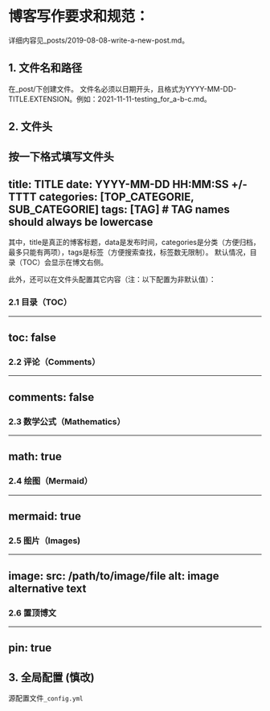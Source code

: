 # 博客写作要求和规范：
详细内容见_posts/2019-08-08-write-a-new-post.md。


## 1. 文件名和路径
在_post/下创建文件。
文件名必须以日期开头，且格式为YYYY-MM-DD-TITLE.EXTENSION。例如：2021-11-11-testing_for_a-b-c.md。

## 2. 文件头
按一下格式填写文件头
---
title: TITLE
date: YYYY-MM-DD HH:MM:SS +/-TTTT
categories: [TOP_CATEGORIE, SUB_CATEGORIE]
tags: [TAG]     # TAG names should always be lowercase
---

其中，title是真正的博客标题，data是发布时间，categories是分类（方便归档，最多只能有两项），tags是标签（方便搜索查找，标签数无限制）。
默认情况，目录（TOC）会显示在博文右侧。

此外，还可以在文件头配置其它内容（注：以下配置为非默认值）：
### 2.1 目录（TOC）
---
toc: false
---
### 2.2 评论（Comments）
---
comments: false
---
### 2.3 数学公式（Mathematics）
---
math: true
---
### 2.4 绘图（Mermaid）
---
mermaid: true
---
### 2.5 图片（Images)
---
image:
  src: /path/to/image/file
  alt: image alternative text
---

### 2.6 置顶博文
---
pin: true
---




## 3. 全局配置 (慎改)
源配置文件`_config.yml`




